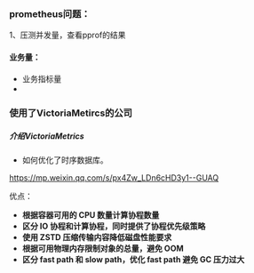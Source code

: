 ### prometheus问题：

1、压测并发量，查看pprof的结果

#### 业务量：

- 业务指标量
- 

### 使用了VictoriaMetircs的公司


##### 介绍VictoriaMetrics

- 如何优化了时序数据库。

https://mp.weixin.qq.com/s/px4Zw_LDn6cHD3y1--GUAQ

优点：

* **根据容器可用的 CPU 数量计算协程数量**
* **区分 IO 协程和计算协程，同时提供了协程优先级策略**
* **使用 ZSTD 压缩传输内容降低磁盘性能要求**
* **根据可用物理内存限制对象的总量，避免 OOM**
* **区分 fast path 和 slow path，优化 fast path 避免 GC 压力过大**
